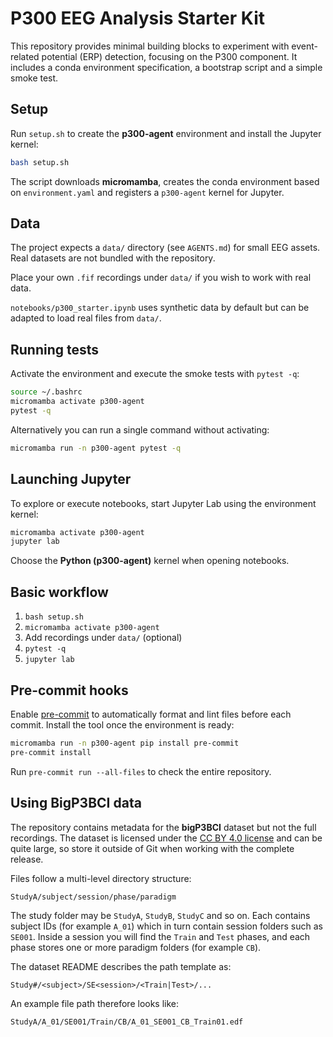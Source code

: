 # P300 EEG Analysis Starter Kit

This repository provides minimal building blocks to experiment with event-related potential (ERP) detection, focusing on the P300 component. It includes a conda environment specification, a bootstrap script and a simple smoke test.

## Setup

Run `setup.sh` to create the **p300-agent** environment and install the Jupyter kernel:

```bash
bash setup.sh
```

The script downloads **micromamba**, creates the conda environment based on `environment.yaml` and registers a `p300-agent` kernel for Jupyter.

## Data

The project expects a `data/` directory (see `AGENTS.md`) for small EEG assets.
Real datasets are not bundled with the repository.

Place your own `.fif` recordings under `data/` if you wish to work with real data.

`notebooks/p300_starter.ipynb` uses synthetic data by default but can be adapted
to load real files from `data/`.

## Running tests

Activate the environment and execute the smoke tests with `pytest -q`:

```bash
source ~/.bashrc
micromamba activate p300-agent
pytest -q
```

Alternatively you can run a single command without activating:

```bash
micromamba run -n p300-agent pytest -q
```

## Launching Jupyter

To explore or execute notebooks, start Jupyter Lab using the environment kernel:

```bash
micromamba activate p300-agent
jupyter lab
```

Choose the **Python (p300-agent)** kernel when opening notebooks.

## Basic workflow

1. `bash setup.sh`
2. `micromamba activate p300-agent`
3. Add recordings under `data/` (optional)
4. `pytest -q`
5. `jupyter lab`

## Pre-commit hooks

Enable [pre-commit](https://pre-commit.com/) to automatically format and lint
files before each commit. Install the tool once the environment is ready:

```bash
micromamba run -n p300-agent pip install pre-commit
pre-commit install
```

Run `pre-commit run --all-files` to check the entire repository.

## Using BigP3BCI data

The repository contains metadata for the **bigP3BCI** dataset but not the full
recordings. The dataset is licensed under the [CC BY 4.0 license](data/bigp3bci-an-open-diverse-and-machine-learning-ready-p300-based-brain-computer-interface-dataset-1.0.0/LICENSE.txt) and can be quite large,
so store it outside of Git when working with the complete release.

Files follow a multi-level directory structure:

```
StudyA/subject/session/phase/paradigm
```

The study folder may be `StudyA`, `StudyB`, `StudyC` and so on. Each contains
subject IDs (for example `A_01`) which in turn contain session folders such as
`SE001`. Inside a session you will find the `Train` and `Test` phases, and each
phase stores one or more paradigm folders (for example `CB`).

The dataset README describes the path template as:

```
Study#/<subject>/SE<session>/<Train|Test>/...
```

An example file path therefore looks like:

```
StudyA/A_01/SE001/Train/CB/A_01_SE001_CB_Train01.edf
```
